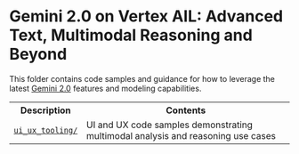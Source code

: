 # Gemini 2.0 on Vertex AIL: Advanced Text, Multimodal Reasoning and Beyond

This folder contains code samples and guidance for how to leverage the latest [Gemini 2.0](https://cloud.google.com/vertex-ai/generative-ai/docs/gemini-v2) features and modeling capabilities.

<table>

  <tr>
    <th style="text-align: center;">Description</th>
    <th style="text-align: center;">Contents</th>
  </tr>
  <tr>
    <td>
      <a href="./ui_ux_tooling"><code>ui_ux_tooling/</code></a>
    </td>
    <td>
    UI and UX code samples demonstrating multimodal analysis and reasoning use cases
    </td>
  </tr>

</table>